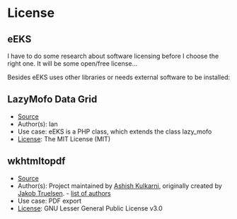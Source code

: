 # License

## eEKS

I have to do some research about software licensing before I choose the right one. It will be some open/free license...

Besides eEKS uses other libraries or needs external software to be installed:

## LazyMofo Data Grid

* [Source](https://github.com/lazymofo/datagrid)
* Author(s): Ian
* Use case: eEKS is a PHP class, which extends the class lazy_mofo
* [License](https://github.com/lazymofo/datagrid/blob/master/license.md): The MIT License (MIT)

## wkhtmltopdf

* [Source](https://github.com/wkhtmltopdf/wkhtmltopdf)
* Author(s): Project maintained by [Ashish Kulkarni](https://github.com/ashkulz), originally created by [Jakob Truelsen](https://github.com/antialize). - [list of authors](https://github.com/wkhtmltopdf/wkhtmltopdf/blob/master/AUTHORS)
* Use case: PDF export
* [License](https://github.com/wkhtmltopdf/wkhtmltopdf/blob/master/LICENSE): GNU Lesser General Public License v3.0
